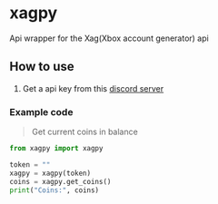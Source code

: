 # xagpy

Api wrapper for the Xag(Xbox account generator) api

## How to use

1. Get a api key from this [discord server](https://discord.gg/Ytbnqh2PvM)

### Example code

> Get current coins in balance

```py
from xagpy import xagpy

token = ""
xagpy = xagpy(token)
coins = xagpy.get_coins()
print("Coins:", coins)
```
